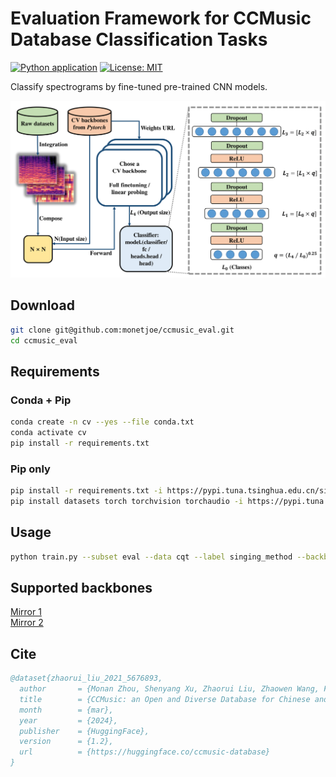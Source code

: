 # Evaluation Framework for CCMusic Database Classification Tasks
[![Python application](https://github.com/monetjoe/ccmusic_eval/actions/workflows/python-app.yml/badge.svg?branch=main)](https://github.com/monetjoe/ccmusic_eval/actions/workflows/python-app.yml)
[![License: MIT](https://img.shields.io/badge/License-MIT-yellow.svg)](https://github.com/monetjoe/ccmusic_eval/blob/main/LICENSE)

Classify spectrograms by fine-tuned pre-trained CNN models.

<img src="./.github/eval.png">

## Download
```bash
git clone git@github.com:monetjoe/ccmusic_eval.git
cd ccmusic_eval
```

## Requirements
### Conda + Pip
```bash
conda create -n cv --yes --file conda.txt
conda activate cv
pip install -r requirements.txt
```

### Pip only
```bash
pip install -r requirements.txt -i https://pypi.tuna.tsinghua.edu.cn/simple
pip install datasets torch torchvision torchaudio -i https://pypi.tuna.tsinghua.edu.cn/simple
```

## Usage
```bash
python train.py --subset eval --data cqt --label singing_method --backbone squeezenet1_1 --focalloss True --fullfinetune False
```

## Supported backbones
<a href="https://www.modelscope.cn/datasets/monetjoe/cv_backbones/dataPeview">Mirror 1</a><br>
<a href="https://huggingface.co/datasets/monetjoe/cv_backbones">Mirror 2</a>

## Cite
```bibtex
@dataset{zhaorui_liu_2021_5676893,
  author       = {Monan Zhou, Shenyang Xu, Zhaorui Liu, Zhaowen Wang, Feng Yu, Wei Li and Baoqiang Han},
  title        = {CCMusic: an Open and Diverse Database for Chinese and General Music Information Retrieval Research},
  month        = {mar},
  year         = {2024},
  publisher    = {HuggingFace},
  version      = {1.2},
  url          = {https://huggingface.co/ccmusic-database}
}
```
